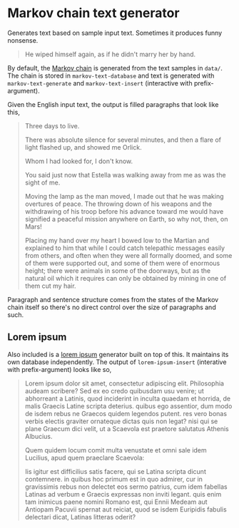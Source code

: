 # Markov chain text generator

Generates text based on sample input text. Sometimes it produces funny
nonsense.

> He wiped himself again, as if he didn't marry her by hand.

By default, the
[Markov chain](http://en.wikipedia.org/wiki/Markov_chain) is generated
from the text samples in `data/`. The chain is stored in
`markov-text-database` and text is generated with
`markov-text-generate` and `markov-text-insert` (interactive with
prefix-argument).

Given the English input text, the output is filled paragraphs that
look like this,

> Three days to live.
>
> There was absolute silence for several minutes, and then a flare of
> light flashed up, and showed me Orlick.
>
> Whom I had looked for, I don't know.
>
> You said just now that Estella was walking away from me as was the
> sight of me.
>
> Moving the lamp as the man moved, I made out that he was making
> overtures of peace. The throwing down of his weapons and the
> withdrawing of his troop before his advance toward me would have
> signified a peaceful mission anywhere on Earth, so why not, then, on
> Mars!
>
> Placing my hand over my heart I bowed low to the Martian and explained
> to him that while I could catch telepathic messages easily from
> others, and often when they were all formally doomed, and some of them
> were supported out, and some of them were of enormous height; there
> were animals in some of the doorways, but as the natural oil which it
> requires can only be obtained by mining in one of them cut my hair.

Paragraph and sentence structure comes from the states of the Markov
chain itself so there's no direct control over the size of paragraphs
and such.

## Lorem ipsum

Also included is a
[lorem ipsum](http://en.wikipedia.org/wiki/Lorem_ipsum) generator
built on top of this. It maintains its own database independently. The
output of `lorem-ipsum-insert` (interative with prefix-argument) looks
like so,

> Lorem ipsum dolor sit amet, consectetur adipiscing elit. Philosophia
> audeam scribere? Sed ex eo credo quibusdam usu venire; ut abhorreant
> a Latinis, quod inciderint in inculta quaedam et horrida, de malis
> Graecis Latine scripta deterius. quibus ego assentior, dum modo de
> isdem rebus ne Graecos quidem legendos putent. res vero bonas verbis
> electis graviter ornateque dictas quis non legat? nisi qui se plane
> Graecum dici velit, ut a Scaevola est praetore salutatus Athenis
> Albucius.
>
> Quem quidem locum comit multa venustate et omni sale idem Lucilius,
> apud quem praeclare Scaevola:
>
> Iis igitur est difficilius satis facere, qui se Latina scripta dicunt
> contemnere. in quibus hoc primum est in quo admirer, cur in
> gravissimis rebus non delectet eos sermo patrius, cum idem fabellas
> Latinas ad verbum e Graecis expressas non inviti legant. quis enim tam
> inimicus paene nomini Romano est, qui Ennii Medeam aut Antiopam
> Pacuvii spernat aut reiciat, quod se isdem Euripidis fabulis delectari
> dicat, Latinas litteras oderit?
